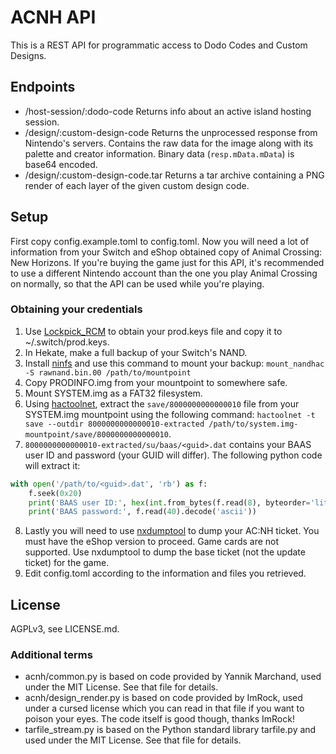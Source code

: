 # ACNH API

This is a REST API for programmatic access to Dodo Codes and Custom Designs.

## Endpoints

- /host-session/:dodo-code
Returns info about an active island hosting session.
- /design/:custom-design-code
Returns the unprocessed response from Nintendo's servers. Contains the raw data for the image along with its palette
and creator information. Binary data (`resp.mData.mData`) is base64 encoded.
- /design/:custom-design-code.tar
Returns a tar archive containing a PNG render of each layer of the given custom design code.

## Setup

First copy config.example.toml to config.toml. Now you will need a lot of information from your Switch
and eShop obtained copy of Animal Crossing: New Horizons.
If you're buying the game just for this API, it's recommended to use a different Nintendo account than the one
you play Animal Crossing on normally, so that the API can be used while you're playing.

### Obtaining your credentials

1. Use [Lockpick_RCM](https://github.com/shchmue/Lockpick_RCM/releases)
   to obtain your prod.keys file and copy it to ~/.switch/prod.keys.
2. In Hekate, make a full backup of your Switch's NAND.
3. Install [ninfs](https://github.com/ihaveamac/ninfs) and use this command to mount your backup:
   `mount_nandhac -S rawnand.bin.00 /path/to/mountpoint`
4. Copy PRODINFO.img from your mountpoint to somewhere safe.
5. Mount SYSTEM.img as a FAT32 filesystem.
6. Using [hactoolnet](https://github.com/Thealexbarney/LibHac/releases), extract the `save/8000000000000010`
   file from your SYSTEM.img mountpoint using the following command:
   `hactoolnet -t save --outdir 8000000000000010-extracted /path/to/system.img-mountpoint/save/8000000000000010`.
7. `8000000000000010-extracted/su/baas/<guid>.dat` contains your BAAS user ID and password (your GUID will differ).
   The following python code will extract it:

```py
with open('/path/to/<guid>.dat', 'rb') as f:
	f.seek(0x20)
	print('BAAS user ID:', hex(int.from_bytes(f.read(8), byteorder='little')))
	print('BAAS password:', f.read(40).decode('ascii'))
```

8. Lastly you will need to use [nxdumptool](https://github.com/DarkMatterCore/nxdumptool/releases) to dump your AC:NH
   ticket. You must have the eShop version to proceed. Game cards are not supported. Use nxdumptool to dump the
   base ticket (not the update ticket) for the game.
9. Edit config.toml according to the information and files you retrieved.

## License

AGPLv3, see LICENSE.md.

### Additional terms

- acnh/common.py is based on code provided by Yannik Marchand, used under the MIT License.
See that file for details.
- acnh/design_render.py is based on code provided by ImRock,
used under a cursed license which you can read in that file if you want to poison your eyes.
The code itself is good though, thanks ImRock!
- tarfile_stream.py is based on the Python standard library tarfile.py and used under the MIT License.
See that file for details.
